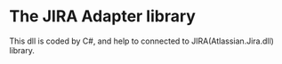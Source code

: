 The JIRA Adapter library
=======================================

This dll is coded by C#, and help to connected to JIRA(Atlassian.Jira.dll) library.
